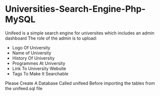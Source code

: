 # Universities-Search-Engine-Php-MySQL
Unifeed is a simple search engine for universites which includes an admin dashboard
The role of the admin is to upload:

- Logo Of University
- Name of University
-  History Of University
- Programmes At University
- Link To University Website
- Tags To Make It Searchable 

Please Create A Database Called unifeed Before importing the tables from the unifeed.sql file 
